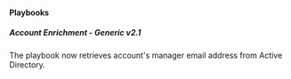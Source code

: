
#### Playbooks
##### Account Enrichment - Generic v2.1
The playbook now retrieves account's manager email address from Active Directory. 
